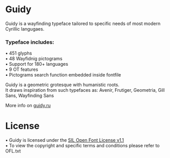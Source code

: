 # Guidy
Guidy is a wayfinding typeface tailored to specific needs of most modern Cyrillic langugaes.

### Typeface includes:

• 451 glyphs \
• 48 Wayfidnig pictograms \
• Support for 180+ languages \
• 9 OT features \
• Pictograms search function embedded inside fontfile

Guidy is a geometric grotesque with humanistic roots.\
It draws inspiration from such typefaces as: Avenir, Frutiger, Geometria, Gill Sans, Wayfinding Sans 

More info on [guidy.ru](https://www.guidy.ru/)

# License
• Guidy is licensed under the [SIL Open Font License v1.1](https://openfontlicense.org) \
• To view the copyright and specific terms and conditions please refer to OFL.txt
